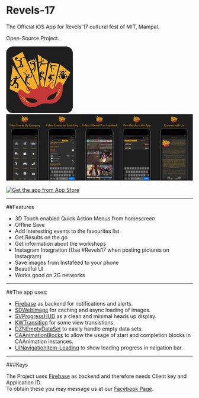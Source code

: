 # Revels-17

The Official iOS App for Revels'17 cultural fest of MIT, Manipal.

Open-Source Project.

[<img src="images/revels.png" width=180>](http://www.mitrevels.in)
[<img src="images/preview.jpg">](https://itunes.apple.com/in/app/revels17/id967230420?mt=8)

[![Get the app from App Store](http://www.catan.com/images/stories/Elektronische_Spiele/iPhone_Catan/AppStore_klein_24.png)](https://itunes.apple.com/in/app/revels17/id967230420?mt=8)

--------------------
##Features

- 3D Touch enabled Quick Action Menus from homescreen
- Offline Save
- Add interesting events to the favourites list
- Get Results on the go
- Get information about the workshops
- Instagram Integration (Use #Revels17 when posting pictures on Instagram)
- Save images from Instafeed to your phone
- Beautiful UI
- Works good on 2G networks

--------------------

##The app uses:

- [Firebase](http://firebase.google.com) as backend for notifications and alerts.
- [SDWebImage](https://github.com/rs/SDWebImage) for caching and async loading of images.
- [SVProgressHUD](https://github.com/SVProgressHUD/SVProgressHUD) as a clean and minimal heads up display. 
- [KWTransition](https://github.com/KurtWagner/KWTransition) for some view transistions.
- [DZNEmptyDataSet](https://github.com/dzenbot/DZNEmptyDataSet) to easily handle empty data sets.
- [CAAnimationBlocks](https://github.com/xissburg/CAAnimationBlocks) to allow the usage of start and completion blocks in CAAnimation instances.
- [UINavigationItem-Loading](https://github.com/Just-/UINavigationItem-Loading) to show loading progress in naigation bar.

--------------------

###Keys

The Project uses [Firebase](http://firebase.google.com) as backend and therefore needs Client key and Application ID.  
To obtain these you may message us at our [Facebook Page](https://www.facebook.com/LUGManipal/).